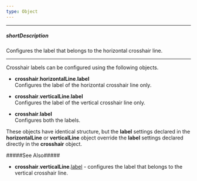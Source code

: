 ```yaml
---
type: Object
---
```

---
##### shortDescription
Configures the label that belongs to the horizontal crosshair line.

---
Crosshair labels can be configured using the following objects.

* **crosshair**.**horizontalLine**.**label**        
Configures the label of the horizontal crosshair line only.

* **crosshair**.**verticalLine**.**label**      
Configures the label of the vertical crosshair line only.

* **crosshair**.**label**     
Configures both the labels.

These objects have identical structure, but the **label** settings declared in the **horizontalLine** or **verticalLine** object override the **label** settings declared directly in the **crosshair** object.

#####See Also#####
- **crosshair**.**verticalLine**.[label](/api-reference/20%20Data%20Visualization%20Widgets/dxChart/1%20Configuration/crosshair/verticalLine/label '/Documentation/ApiReference/Data_Visualization_Widgets/dxChart/Configuration/crosshair/verticalLine/label/') - configures the label that belongs to the vertical crosshair line.